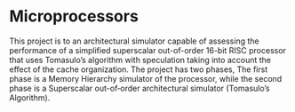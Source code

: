 # Microprocessors
This project is to an architectural simulator capable of assessing the performance of a simplified superscalar out-of-order 16-bit RISC processor that uses Tomasulo’s algorithm with speculation taking into account the effect of the cache organization.   The project has two phases, The first phase is a Memory Hierarchy simulator of the processor, while the second phase is a Superscalar out-of‐order architectural simulator (Tomasulo’s Algorithm). 
